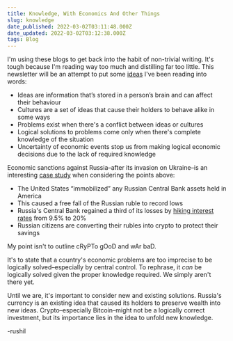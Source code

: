 ```yaml
---
title: Knowledge, With Economics And Other Things
slug: knowledge
date_published: 2022-03-02T03:11:48.000Z
date_updated: 2022-03-02T03:12:38.000Z
tags: Blog
---
```


I'm using these blogs to get back into the habit of non-trivial writing. It's tough because I'm reading way too much and distilling far too little. This newsletter will be an attempt to put some [ideas](https://www.econlib.org/library/Essays/hykKnw.html) I've been reading into words:

- Ideas are information that’s stored in a person’s brain and can affect their behaviour
- Cultures are a set of ideas that cause their holders to behave alike in some ways
- Problems exist when there's a conflict between ideas or cultures 
- Logical solutions to problems come only when there's complete knowledge of the situation
- Uncertainty of economic events stop us from making logical economic decisions due to the lack of required knowledge 

Economic sanctions against Russia–after its invasion on Ukraine–is an interesting [case study](https://www.aljazeera.com/news/2022/2/25/list-of-sanctions-on-russia-after-invasion) when considering the points above:

- The United States “immobilized” any Russian Central Bank assets held in America
- This caused a free fall of the Russian ruble to record lows 
- Russia's Central Bank regained a third of its losses by [hiking interest rates](https://www.bloomberg.com/news/articles/2022-02-28/russia-temporarily-bans-non-residents-from-selling-securities) from 9.5% to 20%
- Russian citizens are converting their rubles into crypto to protect their savings

My point isn't to outline cRyPTo gOoD and wAr baD. 

It's to state that a country's economic problems are too imprecise to be logically solved–especially by central control. To rephrase, it *can* be logically solved given the proper knowledge required. We simply aren't there yet.  

Until we are, it's important to consider new and existing solutions. Russia's currency is an existing idea that caused its holders to preserve wealth into new ideas. Crypto–especially Bitcoin–might not be a logically correct investment, but its importance lies in the idea to unfold new knowledge. 

-rushil
